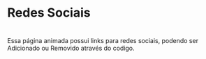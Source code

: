 # Redes Sociais

#
Essa página animada possui links para redes sociais, podendo ser Adicionado ou Removido através do codigo.
#
